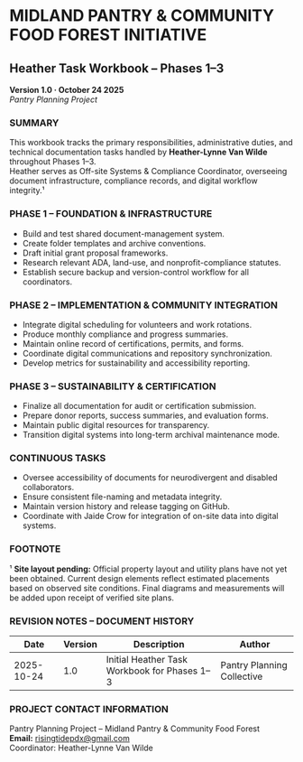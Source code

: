 # MIDLAND PANTRY & COMMUNITY FOOD FOREST INITIATIVE

## Heather Task Workbook – Phases 1–3

**Version 1.0 · October 24 2025**  
*Pantry Planning Project*

### SUMMARY

This workbook tracks the primary responsibilities, administrative duties, and technical documentation tasks handled by **Heather-Lynne Van Wilde** throughout Phases 1–3.  
Heather serves as Off-site Systems & Compliance Coordinator, overseeing document infrastructure, compliance records, and digital workflow integrity.¹

### PHASE 1 – FOUNDATION & INFRASTRUCTURE

- Build and test shared document-management system.
- Create folder templates and archive conventions.
- Draft initial grant proposal frameworks.
- Research relevant ADA, land-use, and nonprofit-compliance statutes.
- Establish secure backup and version-control workflow for all coordinators.

### PHASE 2 – IMPLEMENTATION & COMMUNITY INTEGRATION

- Integrate digital scheduling for volunteers and work rotations.
- Produce monthly compliance and progress summaries.
- Maintain online record of certifications, permits, and forms.
- Coordinate digital communications and repository synchronization.
- Develop metrics for sustainability and accessibility reporting.

### PHASE 3 – SUSTAINABILITY & CERTIFICATION

- Finalize all documentation for audit or certification submission.
- Prepare donor reports, success summaries, and evaluation forms.
- Maintain public digital resources for transparency.
- Transition digital systems into long-term archival maintenance mode.

### CONTINUOUS TASKS

- Oversee accessibility of documents for neurodivergent and disabled collaborators.
- Ensure consistent file-naming and metadata integrity.
- Maintain version history and release tagging on GitHub.
- Coordinate with Jaide Crow for integration of on-site data into digital systems.

### FOOTNOTE

¹ **Site layout pending:** Official property layout and utility plans have not yet been obtained. Current design elements reflect estimated placements based on observed site conditions. Final diagrams and measurements will be added upon receipt of verified site plans.

### REVISION NOTES – DOCUMENT HISTORY

| Date       | Version | Description                                  | Author                     |
|------------|---------|----------------------------------------------|----------------------------|
| 2025-10-24 | 1.0     | Initial Heather Task Workbook for Phases 1–3 | Pantry Planning Collective |

### PROJECT CONTACT INFORMATION

Pantry Planning Project – Midland Pantry & Community Food Forest  
**Email:** risingtidepdx@gmail.com  
Coordinator: Heather-Lynne Van Wilde
